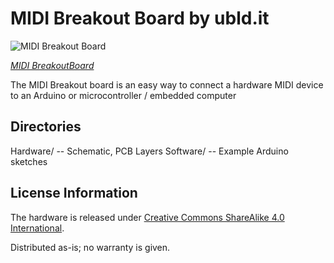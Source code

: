 MIDI Breakout Board by ubld.it
===============================

![MIDI Breakout Board](http://ubld.it/wp-content/uploads/2015/03/midibio_trans2-300x225.png)

[*MIDI BreakoutBoard*](http://ubld.it/midi-breakout-board/)

The MIDI Breakout board is an easy way to connect a hardware MIDI device to an Arduino or microcontroller / embedded computer

Directories
-----------
Hardware/ -- Schematic, PCB Layers
Software/ -- Example Arduino sketches

License Information
-------------------
The hardware is released under [Creative Commons ShareAlike 4.0 International](https://creativecommons.org/licenses/by-sa/4.0/).

Distributed as-is; no warranty is given.
